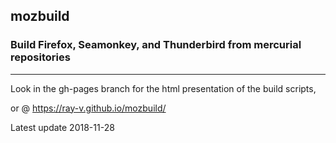 
## mozbuild

### Build Firefox, Seamonkey, and Thunderbird from mercurial repositories
----

Look in the gh-pages branch for the html presentation of the build scripts,

or @ https://ray-v.github.io/mozbuild/

Latest update 2018-11-28
